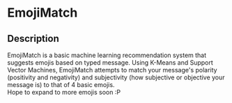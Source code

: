 # EmojiMatch
## Description
EmojiMatch is a basic machine learning recommendation system that suggests emojis based on typed message. Using K-Means and Support Vector Machines, EmojiMatch attempts to match your message's polarity (positivity and negativity) and subjectivity (how subjective or objective your message is) to that of 4 basic emojis.
<br />
Hope to expand to more emojis soon :P